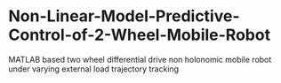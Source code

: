 # Non-Linear-Model-Predictive-Control-of-2-Wheel-Mobile-Robot
MATLAB based two wheel differential drive non holonomic mobile robot under varying external load trajectory tracking
